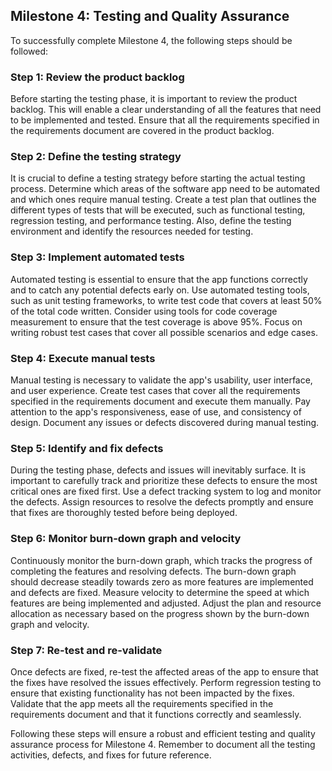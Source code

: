 ## Milestone 4: Testing and Quality Assurance

To successfully complete Milestone 4, the following steps should be followed:

### Step 1: Review the product backlog

Before starting the testing phase, it is important to review the product backlog. This will enable a clear understanding of all the features that need to be implemented and tested. Ensure that all the requirements specified in the requirements document are covered in the product backlog.

### Step 2: Define the testing strategy

It is crucial to define a testing strategy before starting the actual testing process. Determine which areas of the software app need to be automated and which ones require manual testing. Create a test plan that outlines the different types of tests that will be executed, such as functional testing, regression testing, and performance testing. Also, define the testing environment and identify the resources needed for testing.

### Step 3: Implement automated tests

Automated testing is essential to ensure that the app functions correctly and to catch any potential defects early on. Use automated testing tools, such as unit testing frameworks, to write test code that covers at least 50% of the total code written. Consider using tools for code coverage measurement to ensure that the test coverage is above 95%. Focus on writing robust test cases that cover all possible scenarios and edge cases.

### Step 4: Execute manual tests

Manual testing is necessary to validate the app's usability, user interface, and user experience. Create test cases that cover all the requirements specified in the requirements document and execute them manually. Pay attention to the app's responsiveness, ease of use, and consistency of design. Document any issues or defects discovered during manual testing.

### Step 5: Identify and fix defects

During the testing phase, defects and issues will inevitably surface. It is important to carefully track and prioritize these defects to ensure the most critical ones are fixed first. Use a defect tracking system to log and monitor the defects. Assign resources to resolve the defects promptly and ensure that fixes are thoroughly tested before being deployed.

### Step 6: Monitor burn-down graph and velocity

Continuously monitor the burn-down graph, which tracks the progress of completing the features and resolving defects. The burn-down graph should decrease steadily towards zero as more features are implemented and defects are fixed. Measure velocity to determine the speed at which features are being implemented and adjusted. Adjust the plan and resource allocation as necessary based on the progress shown by the burn-down graph and velocity.

### Step 7: Re-test and re-validate

Once defects are fixed, re-test the affected areas of the app to ensure that the fixes have resolved the issues effectively. Perform regression testing to ensure that existing functionality has not been impacted by the fixes. Validate that the app meets all the requirements specified in the requirements document and that it functions correctly and seamlessly.

Following these steps will ensure a robust and efficient testing and quality assurance process for Milestone 4. Remember to document all the testing activities, defects, and fixes for future reference.